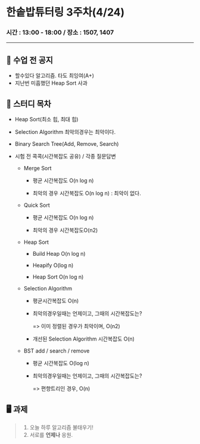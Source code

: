 # 한솥밥튜터링 3주차(4/24)

### 시간 : 13:00 - 18:00 / 장소 : 1507, 1407

---

## 🏫 수업 전 공지
- 할수있다 알고리즘. 타도 최잉여(A+)
- 지난번 미흡했던 Heap Sort 사과

## 📖 스터디 목차

- Heap Sort(최소 힙, 최대 힙)

- Selection Algorithm 최악의경우는 최악이다.

- Binary Search Tree(Add, Remove, Search)

- 시험 전 콕콕(시간복잡도 공유) / 각종 질문답변

  - Merge Sort 

    - 평균 시간복잡도 O(n log n)

    - 최악의 경우 시간복잡도 O(n log n) : 최악이 없다.

      

  - Quick Sort 

    - 평균 시간복잡도 O(n log n)

    - 최악의 경우 시간복잡도O(n2)

      

  - Heap Sort 

    - Build Heap O(n log n)

    - Heapify O(log n)

    - Heap Sort O(n log n)

      

  - Selection Algorithm

    - 평균시간복잡도 O(n)

    - 최악의경우일때는 언제이고, 그때의 시간복잡도는?

      => 이미 정렬된 경우가 최악이며, O(n2)

    - 개선된 Selection Algorithm 시간복잡도 O(n)

      

  - BST add / search / remove

    - 평균 시간복잡도 O(log n)

    - 최악의경우일때는 언제이고, 그때의 시간복잡도는?				

      => 편향트리인 경우, O(n) 

      

## 🖥 과제

> 1. 오늘 하루 알고리즘 불태우기!
> 2. 서로를 **언제나** 응원.

